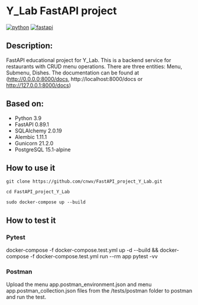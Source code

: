 # Y_Lab FastAPI project

[![python](https://img.shields.io/badge/python-3.9-blue?style=flat-square)](https://www.python.org/)
[![fastapi](https://img.shields.io/badge/fastapi-0.100.0-critical?style=flat-square)](https://fastapi.tiangolo.com/)


## Description:

FastAPI educational project for Y_Lab. This is a backend service for restaurants with CRUD menu operations. There are three entities: Menu, Submenu, Dishes.
The documentation can be found at (http://0.0.0.0:8000/docs,
http://localhost:8000/docs or http://127.0.0.1:8000/docs) 


## Based on:
- Python 3.9
- FastAPI 0.89.1
- SQLAlchemy 2.0.19
- Alembic 1.11.1
- Gunicorn 21.2.0
- PostgreSQL 15.1-alpine


## How to use it

```shell
git clone https://github.com/cnwv/FastAPI_project_Y_Lab.git

cd FastAPI_project_Y_Lab

sudo docker-compose up --build
```

## How to test it 
### Pytest
docker-compose -f docker-compose.test.yml up -d --build &&
docker-compose -f docker-compose.test.yml run --rm app pytest -vv

### Postman
Upload the menu app.postman_environment.json and menu app.postman_collection.json files from the /tests/postman folder to postman and run the test.

